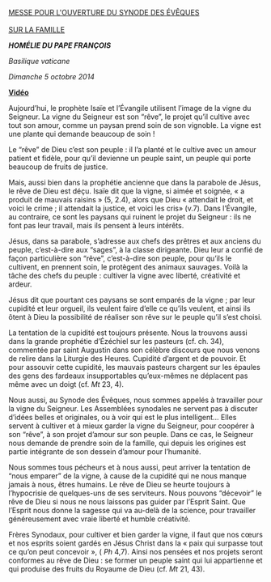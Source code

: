 [MESSE POUR L'OUVERTURE DU SYNODE DES ÉVÊQUES \
\
SUR LA FAMILLE](http://www.vatican.va/news_services/liturgy/libretti/2014/20141005-libretto-apertura-sinodo.pdf)

***HOMÉLIE DU PAPE FRANÇOIS***

*Basilique vaticane*

*Dimanche 5 octobre 2014*

**[Vidéo](http://player.rv.va/vaticanplayer.asp?language=it&tic=VA_MIW2D3U3)**

Aujourd’hui, le prophète Isaïe et l’Évangile utilisent l’image de la vigne du Seigneur. La vigne du Seigneur est son “rêve”, le projet qu’il cultive avec tout son amour, comme un paysan prend soin de son vignoble. La vigne est une plante qui demande beaucoup de soin !

Le “rêve” de Dieu c’est son peuple : il l’a planté et le cultive avec un amour patient et fidèle, pour qu’il devienne un peuple saint, un peuple qui porte beaucoup de fruits de justice.

Mais, aussi bien dans la prophétie ancienne que dans la parabole de Jésus, le rêve de Dieu est déçu. Isaïe dit que la vigne, si aimée et soignée, « a produit de mauvais raisins » (5, 2.4), alors que Dieu « attendait le droit, et voici le crime ; il attendait la justice, et voici les cris» (v.7). Dans l’Évangile, au contraire, ce sont les paysans qui ruinent le projet du Seigneur : ils ne font pas leur travail, mais ils pensent à leurs intérêts.

Jésus, dans sa parabole, s’adresse aux chefs des prêtres et aux anciens du peuple, c’est-à-dire aux “sages”, à la classe dirigeante. Dieu leur a confié de façon particulière son “rêve”, c’est-à-dire son peuple, pour qu’ils le cultivent, en prennent soin, le protègent des animaux sauvages. Voilà la tâche des chefs du peuple : cultiver la vigne avec liberté, créativité et ardeur.

Jésus dit que pourtant ces paysans se sont emparés de la vigne ; par leur cupidité et leur orgueil, ils veulent faire d’elle ce qu’ils veulent, et ainsi ils ôtent à Dieu la possibilité de réaliser son rêve sur le peuple qu’il s’est choisi.

La tentation de la cupidité est toujours présente. Nous la trouvons aussi dans la grande prophétie d’Ézéchiel sur les pasteurs (cf. ch. 34), commentée par saint Augustin dans son célèbre discours que nous venons de relire dans la Liturgie des Heures. Cupidité d’argent et de pouvoir. Et pour assouvir cette cupidité, les mauvais pasteurs chargent sur les épaules des gens des fardeaux insupportables qu’eux-mêmes ne déplacent pas même avec un doigt (cf. *Mt* 23, 4).

Nous aussi, au Synode des Évêques, nous sommes appelés à travailler pour la vigne du Seigneur. Les Assemblées synodales ne servent pas à discuter d’idées belles et originales, ou à voir qui est le plus intelligent… Elles servent à cultiver et à mieux garder la vigne du Seigneur, pour coopérer à son “rêve”, à son projet d’amour sur son peuple. Dans ce cas, le Seigneur nous demande de prendre soin de la famille, qui depuis les origines est partie intégrante de son dessein d’amour pour l’humanité.

Nous sommes tous pécheurs et à nous aussi, peut arriver la tentation de “nous emparer” de la vigne, à cause de la cupidité qui ne nous manque jamais à nous, êtres humains. Le rêve de Dieu se heurte toujours à l’hypocrisie de quelques-uns de ses serviteurs. Nous pouvons “décevoir” le rêve de Dieu si nous ne nous laissons pas guider par l’Esprit Saint. Que l’Esprit nous donne la sagesse qui va au-delà de la science, pour travailler généreusement avec vraie liberté et humble créativité.

Frères Synodaux, pour cultiver et bien garder la vigne, il faut que nos cœurs et nos esprits soient gardés en Jésus Christ dans la « paix qui surpasse tout ce qu’on peut concevoir », ( *Ph* 4,7). Ainsi nos pensées et nos projets seront conformes au rêve de Dieu : se former un peuple saint qui lui appartienne et qui produise des fruits du Royaume de Dieu (cf. *Mt* 21, 43).